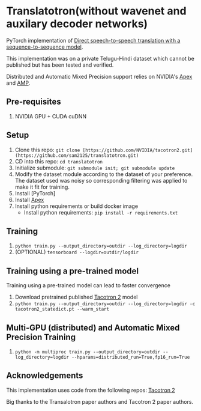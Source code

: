 # Translatotron(without wavenet and auxilary decoder networks)

PyTorch implementation of [Direct speech-to-speech translation with a sequence-to-sequence model](https://arxiv.org/abs/1904.06037). 

This implementation was on a private Telugu-Hindi dataset which cannot be published but has been tested and verified.

Distributed and Automatic Mixed Precision support relies on NVIDIA's [Apex] and [AMP].

## Pre-requisites
1. NVIDIA GPU + CUDA cuDNN

## Setup
1. Clone this repo: `git clone [https://github.com/NVIDIA/tacotron2.git](https://github.com/sam2125/translatotron.git)`
2. CD into this repo: `cd translatotron`
3. Initialize submodule: `git submodule init; git submodule update`
4. Modify the dataset module according to the dataset of your preference. The dataset used was noisy so corresponding filtering was applied to make it fit for training. 
5. Install [PyTorch]
6. Install [Apex]
7. Install python requirements or build docker image 
    - Install python requirements: `pip install -r requirements.txt`

## Training
1. `python train.py --output_directory=outdir --log_directory=logdir`
2. (OPTIONAL) `tensorboard --logdir=outdir/logdir`

## Training using a pre-trained model
Training using a pre-trained model can lead to faster convergence  

1. Download pretrained published [Tacotron 2](https://drive.google.com/file/d/1c5ZTuT7J08wLUoVZ2KkUs_VdZuJ86ZqA/view) model
2. `python train.py --output_directory=outdir --log_directory=logdir -c tacotron2_statedict.pt --warm_start`

## Multi-GPU (distributed) and Automatic Mixed Precision Training
1. `python -m multiproc train.py --output_directory=outdir --log_directory=logdir --hparams=distributed_run=True,fp16_run=True`


## Acknowledgements
This implementation uses code from the following repos: [Tacotron 2](https://github.com/NVIDIA/tacotron2)

Big thanks to the Transalotron paper authors and Tacotron 2 paper authors.

[Tacotron 2]: https://drive.google.com/file/d/1c5ZTuT7J08wLUoVZ2KkUs_VdZuJ86ZqA/view?usp=sharing
[pytorch 1.0]: https://github.com/pytorch/pytorch#installation
[Apex]: https://github.com/nvidia/apex
[AMP]: https://github.com/NVIDIA/apex/tree/master/apex/amp

